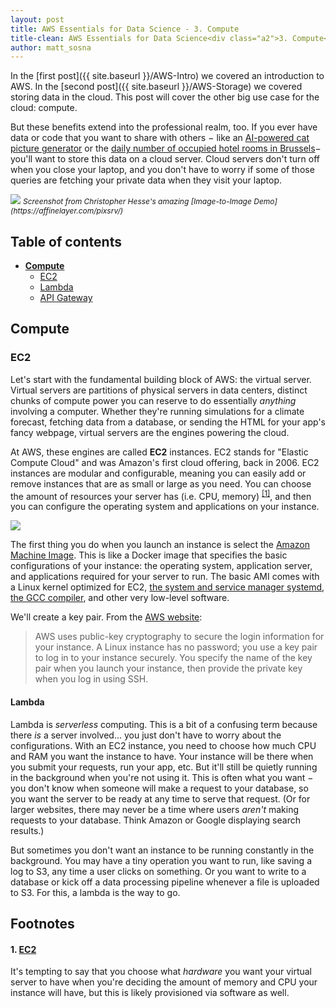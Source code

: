 ```yaml
---
layout: post
title: AWS Essentials for Data Science - 3. Compute
title-clean: AWS Essentials for Data Science<div class="a2">3. Compute</div>
author: matt_sosna
---
```


In the [first post]({{  site.baseurl  }}/AWS-Intro) we covered an introduction to AWS. In the [second post]({{  site.baseurl  }}/AWS-Storage) we covered storing data in the cloud. This post will cover the other big use case for the cloud: compute.

But these benefits extend into the professional realm, too. If you ever have data or code that you want to share with others $-$ like an [AI-powered cat picture generator](https://affinelayer.com/pixsrv/) or the [daily number of occupied hotel rooms in Brussels](https://datastore.brussels/web/data/dataset/f03544a1-a01c-4374-b19d-e93697f1ac73)$-$ you'll want to store this data on a cloud server. Cloud servers don't turn off when you close your laptop, and you don't have to worry if some of those queries are fetching your private data when they visit your laptop.

<img src="{{  site.baseurl  }}/images/data_engineering/aws/compute/edges2cats.png">
<span style="font-size: 12px"><i>Screenshot from Christopher Hesse's amazing [Image-to-Image Demo](https://affinelayer.com/pixsrv/)</i></span>


## Table of contents
* [**Compute**](#compute)
  - [EC2](#ec2)
  - [Lambda](#lambda)
  - [API Gateway](#api-gateways)

## Compute
### EC2
Let's start with the fundamental building block of AWS: the virtual server. Virtual servers are partitions of physical servers in data centers, distinct chunks of compute power you can reserve to do essentially _anything_ involving a computer. Whether they're running simulations for a climate forecast, fetching data from a database, or sending the HTML for your app's fancy webpage, virtual servers are the engines powering the cloud.

At AWS, these engines are called **EC2** instances. EC2 stands for "Elastic Compute Cloud" and was Amazon's first cloud offering, back in 2006. EC2 instances are modular and configurable, meaning you can easily add or remove instances that are as small or large as you need. You can choose the amount of resources your server has (i.e. CPU, memory) <sup>[[1]](#1-ec2)</sup>, and then you can configure the operating system and applications on your instance.

<img src="{{  site.baseurl  }}/images/data_engineering/aws/compute/ec2_intro.png">

The first thing you do when you launch an instance is select the [Amazon Machine Image](https://docs.aws.amazon.com/AWSEC2/latest/UserGuide/AMIs.html). This is like a Docker image that specifies the basic configurations of your instance: the operating system, application server, and applications required for your server to run. The basic AMI comes with a Linux kernel optimized for EC2, [the system and service manager systemd](https://en.wikipedia.org/wiki/Systemd), [the GCC compiler](https://en.wikipedia.org/wiki/GNU_Compiler_Collection), and other very low-level software.

We'll create a key pair. From the [AWS website](https://docs.aws.amazon.com/AWSEC2/latest/UserGuide/get-set-up-for-amazon-ec2.html):
> AWS uses public-key cryptography to secure the login information for your instance. A Linux instance has no password; you use a key pair to log in to your instance securely. You specify the name of the key pair when you launch your instance, then provide the private key when you log in using SSH.


#### Lambda
Lambda is _serverless_ computing. This is a bit of a confusing term because there _is_ a server involved... you just don't have to worry about the configurations. With an EC2 instance, you need to choose how much CPU and RAM you want the instance to have. Your instance will be there when you submit your requests, run your app, etc. But it'll still be quietly running in the background when you're not using it. This is often what you want $-$ you don't know when someone will make a request to your database, so you want the server to be ready at any time to serve that request. (Or for larger websites, there may never be a time where users _aren't_ making requests to your database. Think Amazon or Google displaying search results.)

But sometimes you don't want an instance to be running constantly in the background. You may have a tiny operation you want to run, like saving a log to S3, any time a user clicks on something. Or you want to write to a database or kick off a data processing pipeline whenever a file is uploaded to S3. For this, a lambda is the way to go.

## Footnotes
#### 1. [EC2](#ec2)
It's tempting to say that you choose what _hardware_ you want your virtual server to have when you're deciding the amount of memory and CPU your instance will have, but this is likely provisioned via software as well.
